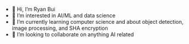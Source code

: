 - 👋 Hi, I’m Ryan Bui
- 👀 I’m interested in AI/ML and data science
- 🌱 I’m currently learning computer science and about object detection, image processing, and SHA encryption
- 💞️ I’m looking to collaborate on anything AI related

<!---
ryanbui0211/ryanbui0211 is a ✨ special ✨ repository because its `README.md` (this file) appears on your GitHub profile.
You can click the Preview link to take a look at your changes.
--->
